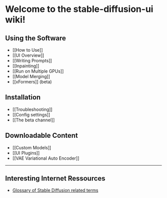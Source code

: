 # Welcome to the stable-diffusion-ui wiki!

## Using the Software
*  [[How to Use]]
*  [[UI Overview]]
*  [[Writing Prompts]]
*  [[Inpainting]]
*  [[Run on Multiple GPUs]]
*  [[Model Merging]]
*  [[xFormers]] (beta)

## Installation
*  [[Troubleshooting]]
*  [[Config settings]]
*  [[The beta channel]]

## Downloadable Content
* [[Custom Models]]
* [[UI Plugins]]
* [[VAE Variational Auto Encoder]]

***
## Interesting Internet Ressources
* [Glossary of Stable Diffusion related terms](https://theally.notion.site/The-Definitive-Stable-Diffusion-Glossary-1d1e6d15059c41e6a6b4306b4ecd9df9)